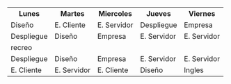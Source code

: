 
<table id="horario" class="videosboyTable">
<tr>
<th>Lunes</th>
<th>Martes</th>
<th>Miercoles</th>
<th>Jueves</th>
<th>Viernes</th>
</tr>
<tr>
<td rowspan=2 class="Diseño">Diseño</td>
<td rowspan=2 class="Cliente">E. Cliente</td>
<td rowspan=2 class="Servidor">E. Servidor</td>
<td rowspan=2 class="Despliegue">Despliegue</td>
<td rowspan=1 class="Empresa">Empresa</td>
</tr>
<tr>
<td rowspan=2 class="Servidor">E. Servidor</td>
</tr>
<tr>
<td rowspan=1 class="Despliegue">Despliegue</td>
<td rowspan=1 class="Diseño">Diseño</td>
<td rowspan=1 class="Empresa">Empresa</td>
<td rowspan=1 class="Servidor">E. Servidor</td>
</tr>
<tr>
<td colspan=5>recreo</td>
</tr>
<tr>
<td rowspan=1 class="Despliegue">Despliegue</td>
<td rowspan=1 class="Diseño">Diseño</td>
<td rowspan=1 class="Empresa">Empresa</td>
<td rowspan=1 class="Servidor">E. Servidor</td>
<td rowspan=1 class="Servidor">E. Servidor</td>
</tr>
<tr>
<td rowspan=2 class="Cliente">E. Cliente</td>
<td rowspan=2 class="Servidor">E. Servidor</td>
<td rowspan=2 class="Cliente">E. Cliente</td>
<td rowspan=2 class="Diseño">Diseño</td>
<td rowspan=2 class="Ingles">Ingles</td>
</tr>
<tr>
</tr>
</table>